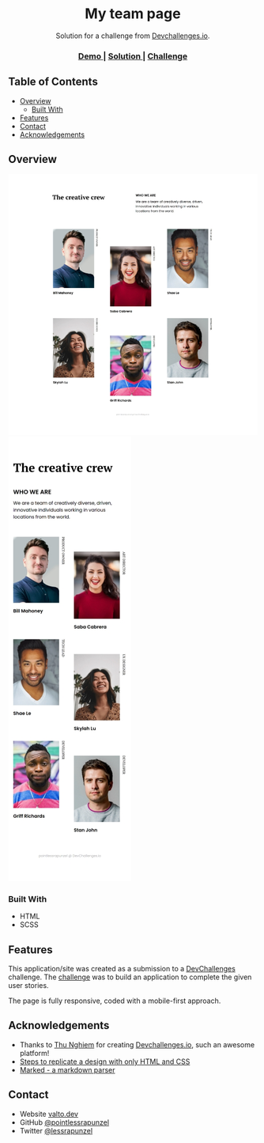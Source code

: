 <h1 align="center">My team page</h1>

<div align="center">
   Solution for a challenge from  <a href="http://devchallenges.io" target="_blank">Devchallenges.io</a>.
</div>

<div align="center">
  <h3>
    <a href="https://pointlessrapunzel.github.io/devchallenges-io-solutions/responsive/my-team-page">
      Demo
    </a>
    <span> | </span>
    <a href="https://github.com/pointlessrapunzel/devchallenges-io-solutions/tree/main/responsive/my-team-page">
      Solution
    </a>
    <span> | </span>
    <a href="https://devchallenges.io/challenges/hhmesazsqgKXrTkYkt0U">
      Challenge
    </a>
  </h3>
</div>

## Table of Contents

- [Overview](#overview)
  - [Built With](#built-with)
- [Features](#features)
- [Contact](#contact)
- [Acknowledgements](#acknowledgements)

## Overview

![Desktop screenshot](./screenshots/desktop-screenshot.png) ![Mobile screenshot](./screenshots/mobile-screenshot.png)

### Built With

- HTML
- SCSS

## Features

This application/site was created as a submission to a [DevChallenges](https://devchallenges.io/challenges) challenge. The [challenge](https://devchallenges.io/challenges/hhmesazsqgKXrTkYkt0U) was to build an application to complete the given user stories.

The page is fully responsive, coded with a mobile-first approach.

## Acknowledgements

- Thanks to [Thu Nghiem](https://github.com/nghiemthu) for creating [Devchallenges.io](https://devchallenges.io/challenges), such an awesome platform!
- [Steps to replicate a design with only HTML and CSS](https://devchallenges-blogs.web.app/how-to-replicate-design/)
- [Marked - a markdown parser](https://github.com/chjj/marked)

## Contact

- Website [valto.dev](https://{valto.dev})
- GitHub [@pointlessrapunzel](https://{github.com/pointlessrapunzel})
- Twitter [@lessrapunzel](https://{twitter.com/lessrapunzel})
